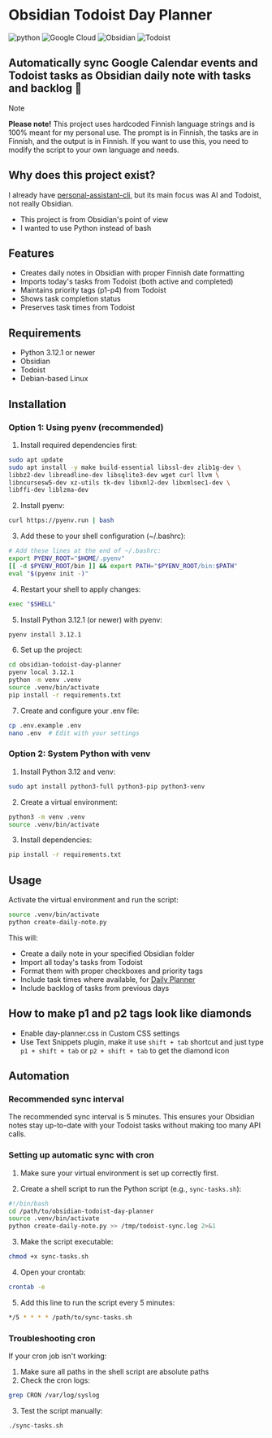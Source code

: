# Obsidian Todoist Day Planner

![python](https://img.shields.io/badge/python-3670A0?style=for-the-badge&logo=python&logoColor=ffdd54) ![Google Cloud](https://img.shields.io/badge/GoogleCloud-%234285F4.svg?style=for-the-badge&logo=google-cloud&logoColor=white) ![Obsidian](https://img.shields.io/badge/Obsidian-%23483699.svg?style=for-the-badge&logo=obsidian&logoColor=white) ![Todoist](https://img.shields.io/badge/todoist-badge?style=for-the-badge&logo=todoist&logoColor=%23ffffff&color=%23E44332)

## Automatically sync Google Calendar events and Todoist tasks as Obsidian daily note with tasks and backlog 🦾

> [!NOTE] 
> **Please note!** This project uses hardcoded Finnish language strings and is 100% meant for my personal use. The prompt is in Finnish, the tasks are in Finnish, and the output is in Finnish. If you want to use this, you need to modify the script to your own language and needs.

## Why does this project exist?

I already have [personal-assistant-cli](https://github.com/ronilaukkarinen/personal-assistant-cli), but its main focus was AI and Todoist, not really Obsidian.

- This project is from Obsidian's point of view
- I wanted to use Python instead of bash

## Features

- Creates daily notes in Obsidian with proper Finnish date formatting
- Imports today's tasks from Todoist (both active and completed)
- Maintains priority tags (p1-p4) from Todoist
- Shows task completion status
- Preserves task times from Todoist

## Requirements

- Python 3.12.1 or newer
- Obsidian
- Todoist
- Debian-based Linux

## Installation

### Option 1: Using pyenv (recommended)

1. Install required dependencies first:
```bash
sudo apt update
sudo apt install -y make build-essential libssl-dev zlib1g-dev \
libbz2-dev libreadline-dev libsqlite3-dev wget curl llvm \
libncursesw5-dev xz-utils tk-dev libxml2-dev libxmlsec1-dev \
libffi-dev liblzma-dev
```

2. Install pyenv:
```bash
curl https://pyenv.run | bash
```

3. Add these to your shell configuration (~/.bashrc):
```bash
# Add these lines at the end of ~/.bashrc:
export PYENV_ROOT="$HOME/.pyenv"
[[ -d $PYENV_ROOT/bin ]] && export PATH="$PYENV_ROOT/bin:$PATH"
eval "$(pyenv init -)"
```

4. Restart your shell to apply changes:
```bash
exec "$SHELL"
```

5. Install Python 3.12.1 (or newer) with pyenv:
```bash
pyenv install 3.12.1
```

6. Set up the project:
```bash
cd obsidian-todoist-day-planner
pyenv local 3.12.1
python -m venv .venv
source .venv/bin/activate
pip install -r requirements.txt
```

7. Create and configure your .env file:
```bash
cp .env.example .env
nano .env  # Edit with your settings
```

### Option 2: System Python with venv

1. Install Python 3.12 and venv:
```bash
sudo apt install python3-full python3-pip python3-venv
```

2. Create a virtual environment:
```bash
python3 -m venv .venv
source .venv/bin/activate
```

3. Install dependencies:
```bash
pip install -r requirements.txt
```

## Usage

Activate the virtual environment and run the script:
```bash
source .venv/bin/activate
python create-daily-note.py
```

This will:
- Create a daily note in your specified Obsidian folder
- Import all today's tasks from Todoist
- Format them with proper checkboxes and priority tags
- Include task times where available, for [Daily Planner](https://github.com/ivan-lednev/obsidian-day-planner)
- Include backlog of tasks from previous days

## How to make p1 and p2 tags look like diamonds

- Enable day-planner.css in Custom CSS settings
- Use Text Snippets plugin, make it use `shift + tab` shortcut and just type `p1 + shift + tab` or `p2 + shift + tab` to get the diamond icon

## Automation

### Recommended sync interval

The recommended sync interval is 5 minutes. This ensures your Obsidian notes stay up-to-date with your Todoist tasks without making too many API calls.

### Setting up automatic sync with cron

1. Make sure your virtual environment is set up correctly first.

2. Create a shell script to run the Python script (e.g., `sync-tasks.sh`):
```bash
#!/bin/bash
cd /path/to/obsidian-todoist-day-planner
source .venv/bin/activate
python create-daily-note.py >> /tmp/todoist-sync.log 2>&1
```

3. Make the script executable:
```bash
chmod +x sync-tasks.sh
```

4. Open your crontab:
```bash
crontab -e
```

5. Add this line to run the script every 5 minutes:
```bash
*/5 * * * * /path/to/sync-tasks.sh
```

### Troubleshooting cron

If your cron job isn't working:

1. Make sure all paths in the shell script are absolute paths
2. Check the cron logs:
```bash
grep CRON /var/log/syslog
```

3. Test the script manually:
```bash
./sync-tasks.sh
```
